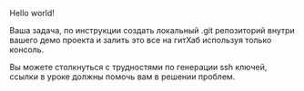Hello world!

Ваша задача, по инструкции создать локальный .git репозиторий внутри вашего демо проекта и залить это все на гитХаб используя только консоль.

Вы можете столкнуться с трудностями по генерации ssh ключей, ссылки в уроке должны помочь вам в решении проблем.


